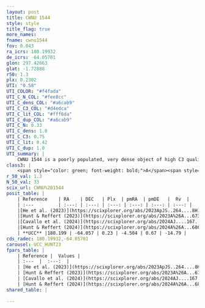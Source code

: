 ```yaml
---
layout: post
title: CWNU 1544
style: style
title_flag: true
more_names: 
fname: cwnu1544
fov: 0.043
ra_icrs: 180.19932
de_icrs: -64.05701
glon: 297.42663
glat: -1.72888
r50: 1.3
plx: 0.2302
UTI: "0.58"
UTI_COLOR: "#f4fada"
UTI_C_N_COL: "#fee8cc"
UTI_C_dens_COL: "#a6cab9"
UTI_C_C3_COL: "#d4edca"
UTI_C_lit_COL: "#fff6da"
UTI_C_dup_COL: "#a6cab9"
UTI_C_N: 0.33
UTI_C_dens: 1.0
UTI_C_C3: 0.75
UTI_C_lit: 0.42
UTI_C_dup: 1.0
UTI_summary: |
    CWNU 1544 is a poorly populated, very dense object of high C3 quality. It was recently reported in the literature.
class3: |
    <span style="color: green; font-weight: bold;">A</span><span style="color: #FFC300; font-weight: bold;">B</span>
r_50_val: 1.3
N_50_val: 33
scix_url: CWNU%201544
posit_table: |
    | Reference    | RA    | DEC   | Plx  | pmRA  | pmDE   |  Rv  |
    | :---         | :---: | :---: | :---: | :---: | :---: | :---: |
    |[He et al. (2023)](https://scixplorer.org/abs/2023ApJS..264....8H) | 180.191 | -64.058 | 0.23 | -4.493 | 0.68 | -14.02 |
    |[Hunt & Reffert (2023)](https://scixplorer.org/abs/2023A%26A...673A.114H) | 180.206 | -64.057 | 0.223 | -4.492 | 0.673 | -9.953 |
    |[Cavallo et al. (2024)](https://scixplorer.org/abs/2024AJ....167...12C) | 180.168 | -64.068 | 0.225 | -- | -- | -- |
    |[Hunt & Reffert (2024)](https://scixplorer.org/abs/2024A%26A...686A..42H) | 180.206 | -64.057 | 0.223 | -4.492 | 0.673 | -9.953 |
    | **UCC** |180.199 | -64.057 | 0.23 | -4.504 | 0.67 | -14.79 | 
cds_radec: 180.19932,-64.05701
carousel: UCC_HUNT23
fpars_table: |
    | Reference |  Values |
    | :---  |  :---:  |
    | [He et al. (2023)](https://scixplorer.org/abs/2023ApJS..264....8H) | `A0=3.05, m-M=12.9, logAge=8.65` |
    | [Hunt & Reffert (2023)](https://scixplorer.org/abs/2023A%26A...673A.114H) | `AV50=3.066, diffAV50=1.983, MOD50=12.961, logAge50=8.344` |
    | [Cavallo et al. (2024)](https://scixplorer.org/abs/2024AJ....167...12C) | `AV50=3.11, dMod50=12.3, logAge50=8.66, [Fe/H]50=-0.51` |
    | [Hunt & Reffert (2024)](https://scixplorer.org/abs/2024A%26A...686A..42H) | `MassJ=519.109` |
shared_table: |
    
---
```

